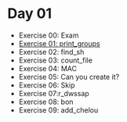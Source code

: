 # Day 01

- Exercise 00: Exam
- [Exercise 01: print_groups](https://github.com/therootsixtyfour/42/tree/main/day01/ex01"")
- Exercise 02: find_sh
- Exercise 03: count_file
- Exercise 04: MAC
- Exercise 05: Can you create it?
- Exercise 06: Skip
- Exercise 07:r_dwssap
- Exercise 08: bon
- Exercise 09: add_chelou